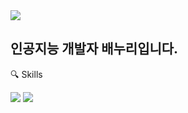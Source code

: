 <img src="https://capsule-render.vercel.app/api?type=rect&color=auto&height=300&section=header&text=Baenoori&fontSize=60" />

## 인공지능 개발자 배누리입니다. 

🔍 Skills

<img src="https://img.shields.io/badge/Python-20232a.svg?style=for-the-badge&logo=python&logoColor=#000000" />
<img src="https://img.shields.io/badge/TensorFlow-20232a.svg?style=for-the-badge&logo=tensorflow&logoColor=0000000" />


